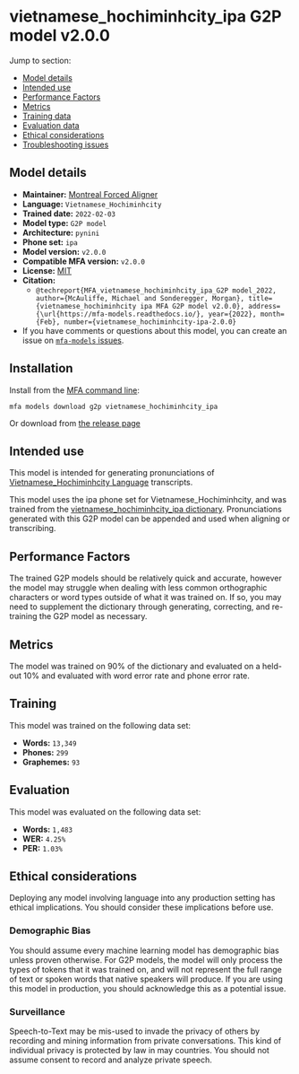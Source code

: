 
# vietnamese_hochiminhcity_ipa G2P model v2.0.0

Jump to section:

- [Model details](#model-details)
- [Intended use](#intended-use)
- [Performance Factors](#performance-factors)
- [Metrics](#metrics)
- [Training data](#training-data)
- [Evaluation data](#evaluation-data)
- [Ethical considerations](#ethical-considerations)
- [Troubleshooting issues](#troubleshooting-issues)

## Model details

- **Maintainer:** [Montreal Forced Aligner](https://montreal-forced-aligner.readthedocs.io/)
- **Language:** `Vietnamese_Hochiminhcity`
- **Trained date:** `2022-02-03`
- **Model type:** `G2P model`
- **Architecture:** `pynini`
- **Phone set:** `ipa`
- **Model version:** `v2.0.0`
- **Compatible MFA version:** `v2.0.0`
- **License:** [MIT](https://github.com/MontrealCorpusTools/mfa-models/tree/main/g2p/vietnamese_hochiminhcity/ipa/v2.0.0/LICENSE)
- **Citation:**
  - `@techreport{MFA_vietnamese_hochiminhcity_ipa_G2P model_2022, author={McAuliffe, Michael and Sonderegger, Morgan}, title={vietnamese_hochiminhcity ipa MFA G2P model v2.0.0}, address={\url{https://mfa-models.readthedocs.io/}, year={2022}, month={Feb}, number={vietnamese_hochiminhcity-ipa-2.0.0}`
- If you have comments or questions about this model, you can create an issue on [`mfa-models` issues](https://github.com/MontrealCorpusTools/mfa-models/issues).

## Installation

Install from the [MFA command line](https://montreal-forced-aligner.readthedocs.io/en/latest/user_guide/models/index.html):

```
mfa models download g2p vietnamese_hochiminhcity_ipa
```

Or download from [the release page](https://github.com/MontrealCorpusTools/mfa-models/releases/tag/g2p-vietnamese_hochiminhcity_ipa-v2.0.0)

## Intended use

This model is intended for generating pronunciations of [Vietnamese_Hochiminhcity Language](https://en.wikipedia.org/wiki/Vietnamese_Hochiminhcity_language) transcripts.

This model uses the ipa phone set for Vietnamese_Hochiminhcity, and was trained from the [vietnamese_hochiminhcity_ipa dictionary](https://github.com/MontrealCorpusTools/mfa-models/blob/main/dictionary/vietnamese_hochiminhcity_ipa.dict).
Pronunciations generated with this G2P model can be appended and used when aligning or transcribing.

## Performance Factors

The trained G2P models should be relatively quick and accurate, however the model may struggle when dealing with less common orthographic characters or word types outside of what it was trained on.
If so, you may need to supplement the dictionary through generating, correcting, and re-training the G2P model as necessary.

## Metrics

The model was trained on 90% of the dictionary and evaluated on a held-out 10% and evaluated with word error rate and phone error rate.

## Training

This model was trained on the following data set:


* **Words:** `13,349`
* **Phones:** `299`
* **Graphemes:** `93`

## Evaluation

This model was evaluated on the following data set:


* **Words:** `1,483`
* **WER:** `4.25%`
* **PER:** `1.03%`

## Ethical considerations

Deploying any model involving language into any production setting has ethical implications. You should consider these implications before use.

### Demographic Bias

You should assume every machine learning model has demographic bias unless proven otherwise.
For G2P models, the model will only process the types of tokens that it was trained on, and will not represent the full range of text or spoken words that
native speakers will produce.
If you are using this model in production, you should acknowledge this as a potential issue.

### Surveillance

Speech-to-Text may be mis-used to invade the privacy of others by recording and mining information from private conversations.
This kind of individual privacy is protected by law in may countries.
You should not assume consent to record and analyze private speech.
